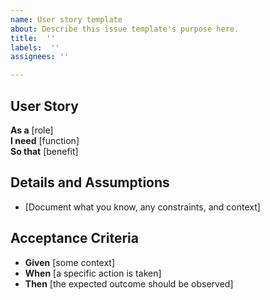 ```yaml
---
name: User story template
about: Describe this issue template's purpose here.
title:  ''
labels:  ''
assignees: ''

---
```


## User Story
**As a** [role]  
**I need** [function]  
**So that** [benefit]  

## Details and Assumptions
- [Document what you know, any constraints, and context]

## Acceptance Criteria
- **Given** [some context]  
- **When** [a specific action is taken]  
- **Then** [the expected outcome should be observed]
